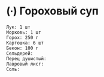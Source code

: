 # (∙) Гороховый суп

```ingredients
Лук: 1 шт
Морковь: 1 шт
Горох: 250 г
Картошка: 6 шт
Бекон: 100 г
Сельдерей:
Перец душистый:
Лавровый лист:
Соль:
```
